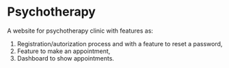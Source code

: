 # Psychotherapy
A website for psychotherapy clinic with features as:
1. Registration/autorization process and with a feature to reset a password,
2. Feature to make an appointment, 
3. Dashboard to show appointments.

